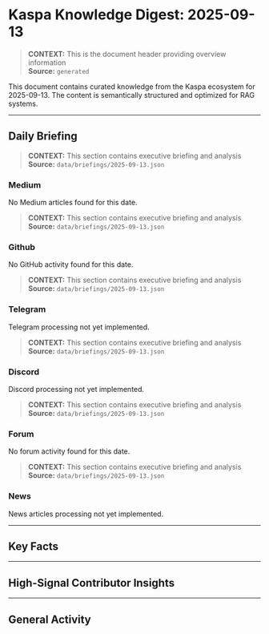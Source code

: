 # Kaspa Knowledge Digest: 2025-09-13

> **CONTEXT:** This is the document header providing overview information  
> **Source:** `generated`

This document contains curated knowledge from the Kaspa ecosystem
for 2025-09-13. The content is semantically structured and optimized
for RAG systems.

---

## Daily Briefing

> **CONTEXT:** This section contains executive briefing and analysis  
> **Source:** `data/briefings/2025-09-13.json`

### Medium

No Medium articles found for this date.

> **CONTEXT:** This section contains executive briefing and analysis  
> **Source:** `data/briefings/2025-09-13.json`

### Github

No GitHub activity found for this date.

> **CONTEXT:** This section contains executive briefing and analysis  
> **Source:** `data/briefings/2025-09-13.json`

### Telegram

Telegram processing not yet implemented.

> **CONTEXT:** This section contains executive briefing and analysis  
> **Source:** `data/briefings/2025-09-13.json`

### Discord

Discord processing not yet implemented.

> **CONTEXT:** This section contains executive briefing and analysis  
> **Source:** `data/briefings/2025-09-13.json`

### Forum

No forum activity found for this date.

> **CONTEXT:** This section contains executive briefing and analysis  
> **Source:** `data/briefings/2025-09-13.json`

### News

News articles processing not yet implemented.

---

## Key Facts



---

## High-Signal Contributor Insights



---

## General Activity

